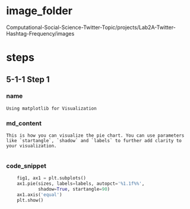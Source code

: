 # image_folder
Computational-Social-Science-Twitter-Topic/projects/Lab2A-Twitter-Hashtag-Frequency/images

# steps

## 5-1-1 Step 1
### name
```
Using matplotlib for Visualization
```

### md_content 
```
This is how you can visualize the pie chart. You can use parameters like `startangle`, `shadow` and `labels` to further add clarity to your visualization. 


```
### code_snippet

```python
    fig1, ax1 = plt.subplots()
    ax1.pie(sizes, labels=labels, autopct='%1.1f%%',
            shadow=True, startangle=90)
    ax1.axis('equal')
    plt.show()
```

